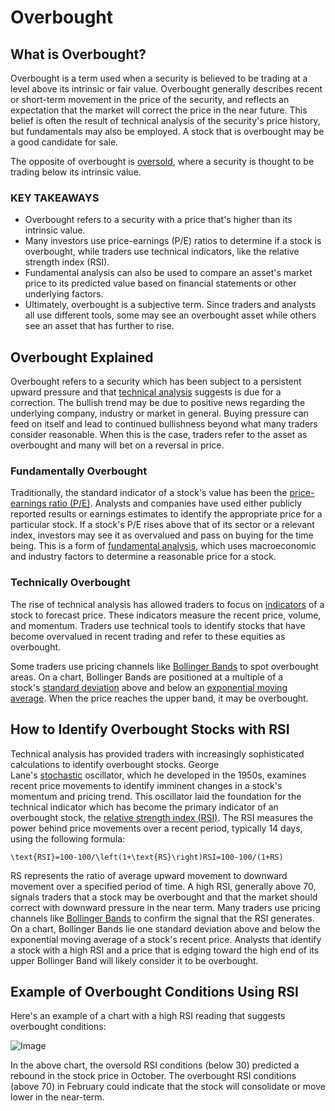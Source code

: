 Overbought
==========


What is Overbought?
-------------------

Overbought is a term used when a security is believed to be trading at a level above its intrinsic or fair value. Overbought generally describes recent or short-term movement in the price of the security, and reflects an expectation that the market will correct the price in the near future. This belief is often the result of technical analysis of the security's price history, but fundamentals may also be employed. A stock that is overbought may be a good candidate for sale.

The opposite of overbought is [oversold](https://www.investopedia.com/terms/o/oversold.asp), where a security is thought to be trading below its intrinsic value.

### KEY TAKEAWAYS

-   Overbought refers to a security with a price that's higher than its intrinsic value.
-   Many investors use price-earnings (P/E) ratios to determine if a stock is overbought, while traders use technical indicators, like the relative strength index (RSI).
-   Fundamental analysis can also be used to compare an asset's market price to its predicted value based on financial statements or other underlying factors.
-   Ultimately, overbought is a subjective term. Since traders and analysts all use different tools, some may see an overbought asset while others see an asset that has further to rise.

Overbought Explained
--------------------

Overbought refers to a security which has been subject to a persistent upward pressure and that [technical analysis](https://www.investopedia.com/terms/t/technicalanalysis.asp) suggests is due for a correction. The bullish trend may be due to positive news regarding the underlying company, industry or market in general. Buying pressure can feed on itself and lead to continued bullishness beyond what many traders consider reasonable. When this is the case, traders refer to the asset as overbought and many will bet on a reversal in price.

### Fundamentally Overbought

Traditionally, the standard indicator of a stock's value has been the [price-earnings ratio (P/E)](https://www.investopedia.com/video/play/price-to-earnings-ratio/). Analysts and companies have used either publicly reported results or earnings estimates to identify the appropriate price for a particular stock. If a stock's P/E rises above that of its sector or a relevant index, investors may see it as overvalued and pass on buying for the time being. This is a form of [fundamental analysis](https://www.investopedia.com/terms/f/fundamentalanalysis.asp), which uses macroeconomic and industry factors to determine a reasonable price for a stock.

### Technically Overbought

The rise of technical analysis has allowed traders to focus on [indicators](https://www.investopedia.com/terms/i/indicator.asp) of a stock to forecast price. These indicators measure the recent price, volume, and momentum. Traders use technical tools to identify stocks that have become overvalued in recent trading and refer to these equities as overbought.

Some traders use pricing channels like [Bollinger Bands](https://www.investopedia.com/terms/b/bollingerbands.asp) to spot overbought areas. On a chart, Bollinger Bands are positioned at a multiple of a stock's [standard deviation](https://www.investopedia.com/terms/s/standarddeviation.asp) above and below an [exponential moving average](https://www.investopedia.com/terms/e/ema.asp). When the price reaches the upper band, it may be overbought.

How to Identify Overbought Stocks with RSI
------------------------------------------

Technical analysis has provided traders with increasingly sophisticated calculations to identify overbought stocks. George Lane's [stochastic](https://www.investopedia.com/terms/s/stochasticoscillator.asp) oscillator, which he developed in the 1950s, examines recent price movements to identify imminent changes in a stock's momentum and pricing trend. This oscillator laid the foundation for the technical indicator which has become the primary indicator of an overbought stock, the [relative strength index (RSI)](https://www.investopedia.com/terms/r/rsi.asp). The RSI measures the power behind price movements over a recent period, typically 14 days, using the following formula:
```
\text{RSI}=100-100/\left(1+\text{RS}\right)RSI=100-100/(1+RS)﻿
```
RS represents the ratio of average upward movement to downward movement over a specified period of time. A high RSI, generally above 70, signals traders that a stock may be overbought and that the market should correct with downward pressure in the near term. Many traders use pricing channels like [Bollinger Bands](https://www.investopedia.com/terms/b/bollingerbands.asp) to confirm the signal that the RSI generates. On a chart, Bollinger Bands lie one standard deviation above and below the exponential moving average of a stock's recent price. Analysts that identify a stock with a high RSI and a price that is edging toward the high end of its upper Bollinger Band will likely consider it to be overbought.

Example of Overbought Conditions Using RSI
------------------------------------------

Here's an example of a chart with a high RSI reading that suggests overbought conditions:

![Image](https://www.investopedia.com/thmb/CeWbG5vVbU_KbJyQBtWRXdwENKk=/5450x3936/filters:no_upscale():max_bytes(150000):strip_icc():format(webp)/dotdash_Final_Overbought_Sep_2020-013-385b6e73c3ce438e939375ab17150be1.jpg)


In the above chart, the oversold RSI conditions (below 30) predicted a rebound in the stock price in October. The overbought RSI conditions (above 70) in February could indicate that the stock will consolidate or move lower in the near-term.

